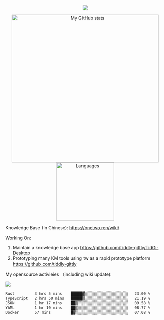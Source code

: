 <a href="https://github.com/linonetwo">
    <p align="center">
        <img src="https://github-profile-trophy.vercel.app/?username=linonetwo&column=7&theme=onedark"/>
    </p>
</a>
<a align="center" href="https://github.com/linonetwo">
  <p align="center">
    <img src="https://github-readme-stats.vercel.app/api?username=linonetwo&show_icons=true&count_private=true" alt="My GitHub stats" width="465"/>
    <img src="https://github-readme-stats.vercel.app/api/top-langs/?username=linonetwo&layout=compact&langs_count=10" alt="Languages" height="183">
  </p>
</a>

Knowledge Base (In Chinese): https://onetwo.ren/wiki/

Working On: 

1. Maintain a knowledge base app https://github.com/tiddly-gittly/TidGi-Desktop
1. Prototyping many KM tools using tw as a rapid prototype platform https://github.com/tiddly-gittly

My opensource activieies （including wiki update):

![](https://visitor-badge.glitch.me/badge?page_id=linonetwo.linonetwo)

<!--START_SECTION:waka-->

```txt
Rust         3 hrs 5 mins    █████▓░░░░░░░░░░░░░░░░░░░   23.00 %
TypeScript   2 hrs 50 mins   █████▒░░░░░░░░░░░░░░░░░░░   21.19 %
JSON         1 hr 17 mins    ██▒░░░░░░░░░░░░░░░░░░░░░░   09.58 %
YAML         1 hr 10 mins    ██▒░░░░░░░░░░░░░░░░░░░░░░   08.77 %
Docker       57 mins         █▓░░░░░░░░░░░░░░░░░░░░░░░   07.08 %
```

<!--END_SECTION:waka-->
